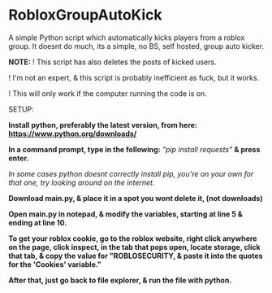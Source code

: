 # RobloxGroupAutoKick
A simple Python script which automatically kicks players from a roblox group. It doesnt do much, its a simple, no BS, self hosted, group auto kicker.

**NOTE:**
! This script has also deletes the posts of kicked users. 

! I'm not an expert, & this script is probably inefficient as fuck, but it works.

! This will only work if the computer running the code is on.

SETUP:

**Install python, preferably the latest version, from here: https://www.python.org/downloads/**

**In a command prompt, type in the following:** *"pip install requests"* **& press enter.**

*In some cases python doesnt correctly install pip, you're on your own for that one, try looking around on the internet.*

**Download main.py, & place it in a spot you wont delete it, (not downloads)**

**Open main.py in notepad, & modify the variables, starting at line 5 & ending at line 10.**

**To get your roblox cookie, go to the roblox website, right click anywhere on the page, click inspect, in the tab that pops open, locate storage, click that tab, & copy the value for "ROBLOSECURITY, & paste it into the quotes for the 'Cookies' variable."**

**After that, just go back to file explorer, & run the file with python.**
